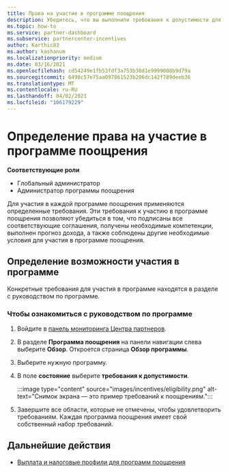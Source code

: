 ```yaml
---
title: Права на участие в программе поощрения
description: Убедитесь, что вы выполнили требования к допустимости для программы поощрения. Этот процесс включает проверку допустимости в программном обеспечении.
ms.topic: how-to
ms.service: partner-dashboard
ms.subservice: partnercenter-incentives
author: Karthic83
ms.author: kashanum
ms.localizationpriority: medium
ms.date: 03/16/2021
ms.openlocfilehash: cd54249e1fb53fdf3a753b38d1e9999008b9d79a
ms.sourcegitcommit: 6498c57e75aa097861523b206dc142f789deeb36
ms.translationtype: MT
ms.contentlocale: ru-RU
ms.lasthandoff: 04/02/2021
ms.locfileid: "106179229"
---
```

# <a name="determine-your-incentives-program-eligibility"></a>Определение права на участие в программе поощрения

**Соответствующие роли**

- Глобальный администратор
- Администратор программы поощрения

 Для участия в каждой программе поощрения применяются определенные требования. Эти требования к участию в программе поощрения позволяют убедиться в том, что подписаны все соответствующие соглашения, получены необходимые компетенции, выполнен прогноз дохода, а также соблюдены другие необходимые условия для участия в программе поощрения.

## <a name="determining-your-program-eligibility"></a>Определение возможности участия в программе

Конкретные требования для участия в программе находятся в разделе с руководством по программе. 

### <a name="to-see-your-program-guide"></a>Чтобы ознакомиться с руководством по программе

1. Войдите в [панель мониторинга Центра партнеров](https://partner.microsoft.com/dashboard/).

2. В разделе **Программа поощрения** на панели навигации слева выберите **Обзор**. Откроется страница **Обзор программы**.

3. Выберите нужную программу.

4. В поле **состояние** выберите **требования к допустимости**.

   :::image type="content" source="images/incentives/eligibility.png" alt-text="Снимок экрана — это пример требований к поощрениям.":::

5. Завершите все области, которые не отмечены, чтобы удовлетворить требованиям. Каждая программа поощрения имеет свой собственный набор требований.

## <a name="next-steps"></a>Дальнейшие действия

- [Выплата и налоговые профили для программ поощрения](incentives-create-and-manage-your-payout-and-tax-profiles.md)
